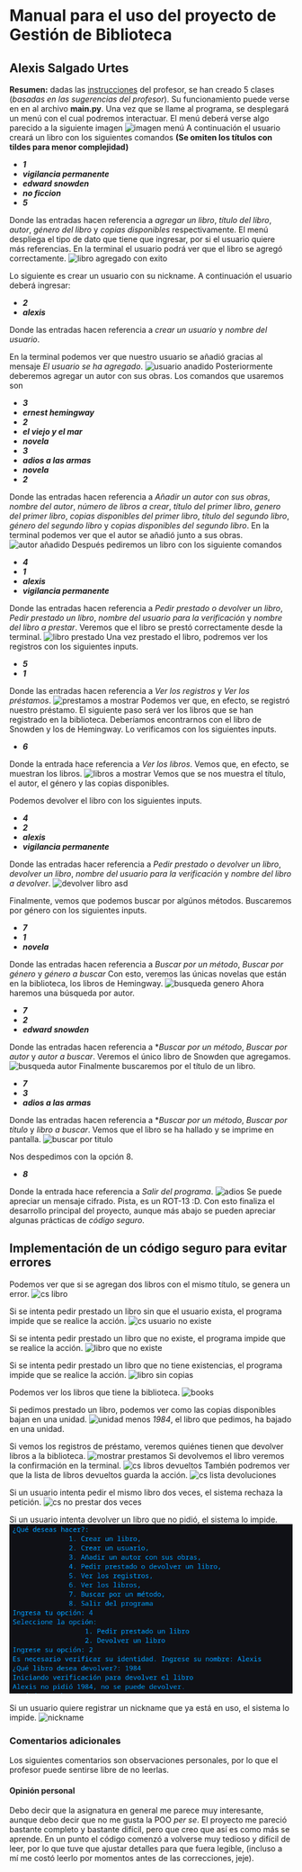 # Manual para el uso del proyecto de Gestión de Biblioteca

## Alexis Salgado Urtes

**Resumen:** dadas las [instrucciones](/Examen_Unidad_3_4_POO.pdf) del profesor, se han creado 5 clases (*basadas en las sugerencias del profesor*).
Su funcionamiento puede verse en en al archivo **main.py**.
Una vez que se llame al programa, se desplegará un menú con el cual podremos interactuar.
El menú deberá verse algo parecido a la siguiente imagen
![imagen menú](/imagenes/menu.png)
A continuación el usuario creará un libro con los siguientes comandos **(Se omiten los títulos con tildes para menor complejidad)**

* ***1***
* ***vigilancia permanente***
* ***edward snowden***
* ***no ficcion***
* ***5***

Donde las entradas hacen referencia a *agregar un libro*, *título del libro*, *autor*, *género del libro* y *copias disponibles* respectivamente.
El menú despliega el tipo de dato que tiene que ingresar, por si el usuario quiere más referencias.
En la terminal el usuario podrá ver que el libro se agregó correctamente.
![libro agregado con exito](/imagenes/libro_anadido.png)

Lo siguiente es crear un usuario con su nickname.
A continuación el usuario deberá ingresar:

* ***2***
* ***alexis***

Donde las entradas hacen referencia a *crear un usuario* y *nombre del usuario*.

En la terminal podemos ver que nuestro usuario se añadió gracias al mensaje *El usuario se ha agregado*.
![usuario anadido](/imagenes/usuario_anadido.png)
Posteriormente deberemos agregar un autor con sus obras.
Los comandos que usaremos son

* ***3***
* ***ernest hemingway***
* ***2***
* ***el viejo y el mar***
* ***novela***
* ***3***
* ***adios a las armas***
* ***novela***
* ***2***

Donde las entradas hacen referencia a *Añadir un autor con sus obras*, *nombre del autor*, *número de libros a crear*, *título del primer libro*, *genero del primer libro*, *copias disponibles del primer libro*, *título del segundo libro*, *género del segundo libro* y *copias disponibles del segundo libro*.
En la terminal podemos ver que el autor se añadió junto a sus obras.
![autor añadido](/imagenes/autor_anadido.png)
Después pediremos un libro con los siguiente comandos

* ***4***
* ***1***
* ***alexis***
* ***vigilancia permanente***

Donde las entradas hacen referencia a *Pedir prestado o devolver un libro*, *Pedir prestado un libro*, *nombre del usuario para la verificación* y *nombre del libro a prestar*.
Veremos que el libro se prestó correctamente desde la terminal.
![libro prestado](/imagenes/libro_prestado.png)
Una vez prestado el libro, podremos ver los registros con los siguientes inputs.

* ***5***
* ***1***

Donde las entradas hacen referencia a *Ver los registros* y *Ver los préstamos*.
![prestamos a mostrar](/imagenes/registro_prestamo.png)
Podemos ver que, en efecto, se registró nuestro préstamo.
El siguiente paso será ver los libros que se han registrado en la biblioteca. Deberíamos encontrarnos con el libro de Snowden y los de Hemingway.
Lo verificamos con los siguientes inputs.

* ***6***

Donde la entrada hace referencia a *Ver los libros*.
Vemos que, en efecto, se muestran los libros.
![libros a mostrar](/imagenes/libros_en_biblio.png)
Vemos que se nos muestra el título, el autor, el género y las copias disponibles.

Podemos devolver el libro con los siguientes inputs.

* ***4***
* ***2***
* ***alexis***
* ***vigilancia permanente***

Donde las entradas hacer referencia a *Pedir prestado o devolver un libro*, *devolver un libro*, *nombre del usuario para la verificación* y *nombre del libro a devolver*.
![devolver libro asd](/imagenes/devolver_libro.png)

Finalmente, vemos que podemos buscar por algúnos métodos. Buscaremos por género con los siguientes inputs.

* ***7***
* ***1***
* ***novela***

Donde las entradas hacen referencia a *Buscar por un método*, *Buscar por género* y *género a buscar*
Con esto, veremos las únicas novelas que están en la biblioteca, los libros de Hemingway.
![busqueda genero](/imagenes/busqueda_genero.png)
Ahora haremos una búsqueda por autor.

* ***7***
* ***2***
* ***edward snowden***

Donde las entradas hacen referencia a **Buscar por un método*, *Buscar por autor* y *autor a buscar*.
Veremos el único libro de Snowden que agregamos.
![busqueda autor](/imagenes/busqueda_autor.png)
Finalmente buscaremos por el título de un libro.

* ***7***
* ***3***
* ***adios a las armas***

Donde las entradas hacen referencia a **Buscar por un método*, *Buscar por título* y *libro a buscar*.
Vemos que el libro se ha hallado y se imprime en pantalla.
![buscar por titulo](/imagenes/busqueda_titulo.png)

Nos despedimos con la opción 8.

* ***8***

Donde la entrada hace referencia a *Salir del programa*.
![adios](/imagenes/despedida.png)
Se puede apreciar un mensaje cifrado. Pista, es un ROT-13 :D.
Con esto finaliza el desarrollo principal del proyecto, aunque más abajo se pueden apreciar algunas prácticas de *código seguro*.

## Implementación de un código seguro para evitar errores

Podemos ver que si se agregan dos libros con el mismo título, se genera un error.
![cs libro](/imagenes/cs_libros.png)

Si se intenta pedir prestado un libro sin que el usuario exista, el programa impide que se realice la acción.
![cs usuario no existe](/imagenes/cs_prestar_libro.png)

Si se intenta pedir prestado un libro que no existe, el programa impide que se realice la acción.
![libro que no existe](/imagenes/cs_no_prestar_libro_que_no_existe.png)

Si se intenta pedir prestado un libro que no tiene existencias, el programa impide que se realice la acción.
![libro sin copias](/imagenes/cs_no_prestar_libro_sin_existencias.png)

Podemos ver los libros que tiene la biblioteca.
![books](/imagenes/books_biblio.png)

Si pedimos prestado un libro, podemos ver como las copias disponibles bajan en una unidad.
![unidad menos](/imagenes/unidad_menos.png)
*1984*, el libro que pedimos, ha bajado en una unidad.

Si vemos los registros de préstamo, veremos quiénes tienen que devolver libros a la biblioteca.
![mostrar prestamos](/imagenes/mostrar_prestamos.png)
Si devolvemos el libro veremos la confirmación en la terminal.
![cs libros devueltos](/imagenes/cs_devolver_libro.png)
También podremos ver que la lista de libros devueltos guarda la acción.
![cs lista devoluciones](/imagenes/cs_lista_devolver_libros.png)

Si un usuario intenta pedir el mismo libro dos veces, el sistema rechaza la petición.
![cs no prestar dos veces](/imagenes/cs_no_prestar_dos_veces.png)

Si un usuario intenta devolver un libro que no pidió, el sistema lo impide.
![libro dos veces](imagenes/cs_no_devolver_libro_sin_prestamo.png)

Si un usuario quiere registrar un nickname que ya está en uso, el sistema lo impide.
![nickname](/imagenes/cs_no_nickname_dos_veces.png)

### Comentarios adicionales

Los siguientes comentarios son observaciones personales, por lo que el profesor puede sentirse libre de no leerlas.

#### Opinión personal

Debo decir que la asignatura en general me parece muy interesante, aunque debo decir que no me gusta la POO *per se*.
El proyecto me pareció bastante completo y bastante difícil, pero que creo que así es como más se aprende.
En un punto el código comenzó a volverse muy tedioso y difícil de leer, por lo que tuve que ajustar detalles para que fuera legible, (incluso a mí me costó leerlo por momentos antes de las correcciones, jeje).
